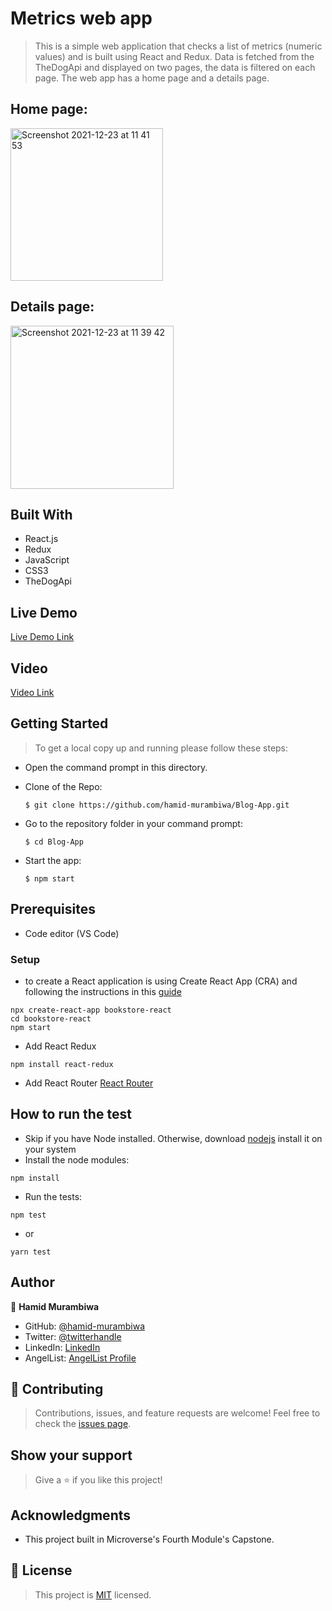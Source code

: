 
# Metrics web app 

> This is a simple web application that checks a list of metrics (numeric values) and is built using React and Redux. Data is fetched from the TheDogApi and displayed on two pages, the data is filtered on each page. The web app has a home page and a details page.

## Home page:
<img width="244" alt="Screenshot 2021-12-23 at 11 41 53" src="https://user-images.githubusercontent.com/71644515/147221304-37df1997-d2eb-4076-be5e-5dbdbb957654.png">

## Details page:
<img width="261" alt="Screenshot 2021-12-23 at 11 39 42" src="https://user-images.githubusercontent.com/71644515/147221057-e988551e-0f88-4a0f-84e3-2f776549ac4f.png">

## Built With

- React.js
- Redux
- JavaScript
- CSS3
- TheDogApi

## Live Demo

[Live Demo Link](https://dogbreeds-app.netlify.app/)

## Video

[Video Link](https://www.loom.com/share/1e6d737d1b7c4ee399e61137cc58f36e)


## Getting Started

> To get a local copy up and running please follow these steps:

- Open the command prompt in this directory.

- Clone of the Repo:

      $ git clone https://github.com/hamid-murambiwa/Blog-App.git

- Go to the repository folder in your command prompt:

      $ cd Blog-App

- Start the app:

      $ npm start

## Prerequisites

- Code editor (VS Code)

### Setup

- to create a React application is using Create React App (CRA) and following the instructions in this [guide](https://reactjs.org/docs/create-a-new-react-app.html#create-react-app)
```
npx create-react-app bookstore-react
cd bookstore-react
npm start
```
-  Add React Redux
 ```
npm install react-redux
```
- Add React Router [React Router](https://v5.reactrouter.com/web/guides/quick-start)

## How to run the test
- Skip if you have Node installed. Otherwise, download [nodejs](https://nodejs.org/en/download/) install it on your system
- Install the node modules: 
```
npm install
```

- Run the tests: 
```
npm test
```
- or
```
yarn test
```

## Author

👤 **Hamid Murambiwa**

- GitHub: [@hamid-murambiwa](https://github.com/hamid-murambiwa)
- Twitter: [@twitterhandle](https://twitter.com/Hamid87789454)
- LinkedIn: [LinkedIn](https://www.linkedin.com/in/hamid-murambiwa/)
- AngelList: [AngelList Profile](https://angel.co/u/hamid-murambiwa)

## 🤝 Contributing

>Contributions, issues, and feature requests are welcome!
>Feel free to check the [issues page](../../issues/).

## Show your support

>Give a ⭐️ if you like this project!

## Acknowledgments

- This project built in Microverse's Fourth Module's Capstone.

## 📝 License

>This project is [MIT](./MIT.md) licensed.
